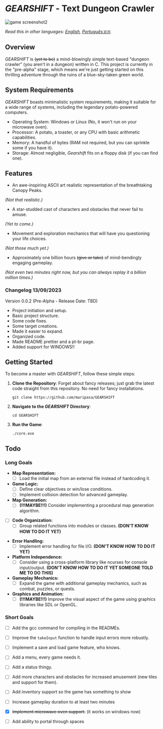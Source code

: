 # *GEARSHIFT* - Text Dungeon Crawler

![game screenshot2](https://github.com/maripasa/GEARSHIFT/assets/123270648/125b6ee1-e77b-4563-94a7-506d8086aef6)

_Read this in other languages: [English](README.md), [Português🇧🇷](README.br.md)._

## Overview

*GEARSHIFT* is ~~(yet to be)~~ a mind-blowingly simple text-based "dungeon crawler" (you aren't in a dungeon) written in C. This project is currently in the "pre-alpha" stage, which means we're just getting started on this thrilling adventure through the ruins of a blue-sky-taken green world.

## System Requirements

*GEARSHIFT* boasts minimalistic system requirements, making it suitable for a wide range of systems, including the legendary potato-powered computers.

- Operating System: Windows or Linux (No, it won't run on your microwave oven).
- Processor: A potato, a toaster, or any CPU with basic arithmetic capabilities.
- Memory: A handful of bytes (RAM not required, but you can sprinkle some if you have it).
- Storage: Almost negligible, *Gearshift* fits on a floppy disk (if you can find one).

## Features

- An awe-inspiring ASCII art realistic representation of the breathtaking Canopy Peaks.

*(Not that realistic.)*
- A star-studded cast of characters and obstacles that never fail to amuse. 

*(Yet to come.)*
- Movement and exploration mechanics that will have you questioning your life choices.

*(Not those much yet.)*
- Approximately one billion hours ~~(give or take)~~ of mind-bendingly engaging gameplay.

*(Not even two minutes right now, but you can always replay it a billion million times.)*

### Changelog 13/09/2023
Version 0.0.2 (Pre-Alpha - Release Date: TBD)
- Project initiation and setup.
- Basic project structure.
- Some code fixes.
- Some target creations.
- Made it easier to expand.
- Organized code.
- Made README prettier and a pt-br page.
- Added support for WINDOWS!!

## Getting Started

To become a master with *GEARSHIFT*, follow these simple steps:

1. **Clone the Repository**: Forget about fancy releases; just grab the latest code straight from this repository. No need for fancy installations.

    ```shell
    git clone https://github.com/maripasa/GEARSHIFT
    ```

2. **Navigate to the *GEARSHIFT* Directory**:

    ```shell
    cd GEARSHIFT
    ```

3. **Run the Game**:

    ```shell
    ./core.exe
    ```

## Todo

### **Long Goals**

- **Map Representation:**
  - [ ] Load the initial map from an external file instead of hardcoding it.

- **Game Logic:**
  - [ ] Define clear objectives or win/lose conditions.
  - [ ] Implement collision detection for advanced gameplay.
  
- **Map Generation:**
  - [ ] **(!!!MAYBE!!!)** Consider implementing a procedural map generation algorithm.
  
- [ ] **Code Organization:**
  - [ ] Group related functions into modules or classes. **(DON'T KNOW HOW TO DO IT YET)**

- **Error Handling:**
  - [ ] Implement error handling for file I/O. **(DON'T KNOW HOW TO DO IT YET)**
  
- **Platform Independence:**
  - [ ] Consider using a cross-platform library like ncurses for console input/output. **(DON'T KNOW HOW TO DO IT YET SOMEONE TOLD ME TO DO THIS)**

- **Gameplay Mechanics:**
  - [ ] Expand the game with additional gameplay mechanics, such as combat, puzzles, or quests.
  
- **Graphics and Animation:**
  - [ ] **(!!!MAYBE!!!)** Improve the visual aspect of the game using graphics libraries like SDL or OpenGL.

### Short Goals

- [ ] Add the gcc command for compiling in the READMEs.

- [ ] Improve the `takeInput` function to handle input errors more robustly.

- [ ] Implement a save and load game feature, who knows.

- [ ] Add a menu, every game needs it.

- [ ] Add a status thingy.

- [ ] Add more characters and obstacles for increased amusement (new tiles and support for them).

- [ ] Add inventory support so the game has something to show

- [ ] Increase gameplay duration to at least two minutes

- [x] ~~Implement microwave oven support.~~ (it works on windows now)

- [ ] Add ability to portal through spaces
